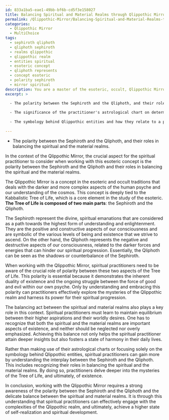 ```yaml
---
id: 833a1ba5-eae1-49bb-bf6b-cd5f3e158027
title: Balancing Spiritual and Material Realms through Qlippothic Mirror
permalink: /Qlippothic-Mirror/Balancing-Spiritual-and-Material-Realms-through-Qlippothic-Mirror/
categories:
  - Qlippothic Mirror
  - MultiChoice
tags:
  - sephiroth qliphoth
  - qliphoth sephiroth
  - realms qlippothic
  - qlippothic realm
  - entities spiritual
  - esoteric concept
  - qliphoth represents
  - concept esoteric
  - polarity sephiroth
  - mirror spiritual
description: You are a master of the esoteric, occult, Qlippothic Mirror and education, you have written many textbooks on the subject. Respond to the multiple choice question first with the answer, then, fully explain the context of your rational, reasoning, and chain of thought in coming to the determination you have for that answer. Explain related concepts, formulas, or historical context relevant to this conclusion, giving a lesson on the topic to explain the reasoning afterwards.
excerpt: >

  - The polarity between the Sephiroth and the Qliphoth, and their roles in balancing the spiritual and the material realms.
  
  - The significance of the practitioner's astrological chart on determining which side of the Qlippothic realm to work with.
  
  - The symbology behind Qlippothic entities and how they relate to a practitioner's personal power and spiritual progression.
  
---
```

- The polarity between the Sephiroth and the Qliphoth, and their roles in balancing the spiritual and the material realms.

In the context of the Qlippothic Mirror, the crucial aspect for the spiritual practitioner to consider when working with this esoteric concept is the polarity between the Sephiroth and the Qliphoth and their roles in balancing the spiritual and the material realms.

The Qlippothic Mirror is a concept in the esoteric and occult traditions that deals with the darker and more complex aspects of the human psyche and our understanding of the cosmos. This concept is deeply tied to the Kabbalistic Tree of Life, which is a core element in the study of the esoteric. **The Tree of Life is composed of two main parts**: the Sephiroth and the Qliphoth. 

The Sephiroth represent the divine, spiritual emanations that are considered as a path towards the highest form of understanding and enlightenment. They are the positive and constructive aspects of our consciousness and are symbolic of the various levels of being and existence that we strive to ascend. On the other hand, the Qliphoth represents the negative and destructive aspects of our consciousness, related to the darker forces and energies that can hinder our spiritual progression. Essentially, the Qliphoth can be seen as the shadows or counterbalance of the Sephiroth.

When working with the Qlippothic Mirror, spiritual practitioners need to be aware of the crucial role of polarity between these two aspects of the Tree of Life. This polarity is essential because it demonstrates the inherent duality of existence and the ongoing struggle between the force of good and evil within our own psyche. Only by understanding and embracing this polarity can practitioners effectively explore the mysteries of the Qlippothic realm and harness its power for their spiritual progression.

The balancing act between the spiritual and material realms also plays a key role in this context. Spiritual practitioners must learn to maintain equilibrium between their higher aspirations and their worldly desires. One has to recognize that both the spiritual and the material realms are important aspects of existence, and neither should be neglected nor overly emphasized. Achieving this balance not only helps the spiritual practitioner attain deeper insights but also fosters a state of harmony in their daily lives.

Rather than making use of their astrological charts or focusing solely on the symbology behind Qlippothic entities, spiritual practitioners can gain more by understanding the interplay between the Sephiroth and the Qliphoth. This includes recognizing their roles in balancing the spiritual and the material realms. By doing so, practitioners delve deeper into the mysteries of the Tree of Life, and ultimately, of existence.

In conclusion, working with the Qlippothic Mirror requires a strong awareness of the polarity between the Sephiroth and the Qliphoth and the delicate balance between the spiritual and material realms. It is through this understanding that spiritual practitioners can effectively engage with the complexities of the Qlippothic realm, and ultimately, achieve a higher state of self-realization and spiritual development.
